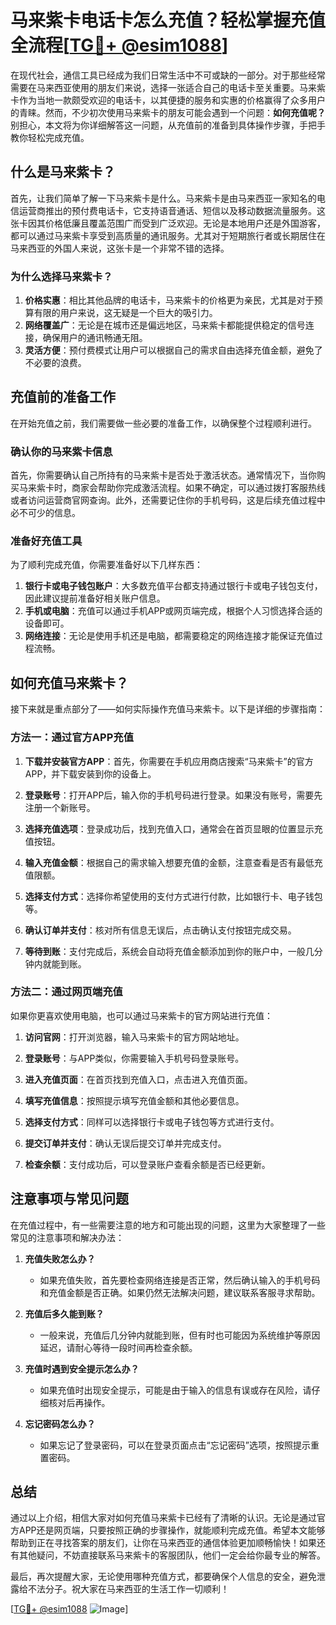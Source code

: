 # 马来紫卡电话卡怎么充值？轻松掌握充值全流程[[TG💪+ @esim1088](https://t.me/s/esim1088)]

在现代社会，通信工具已经成为我们日常生活中不可或缺的一部分。对于那些经常需要在马来西亚使用的朋友们来说，选择一张适合自己的电话卡至关重要。马来紫卡作为当地一款颇受欢迎的电话卡，以其便捷的服务和实惠的价格赢得了众多用户的青睐。然而，不少初次使用马来紫卡的朋友可能会遇到一个问题：**如何充值呢？** 别担心，本文将为你详细解答这一问题，从充值前的准备到具体操作步骤，手把手教你轻松完成充值。

## 什么是马来紫卡？

首先，让我们简单了解一下马来紫卡是什么。马来紫卡是由马来西亚一家知名的电信运营商推出的预付费电话卡，它支持语音通话、短信以及移动数据流量服务。这张卡因其价格低廉且覆盖范围广而受到广泛欢迎。无论是本地用户还是外国游客，都可以通过马来紫卡享受到高质量的通讯服务。尤其对于短期旅行者或长期居住在马来西亚的外国人来说，这张卡是一个非常不错的选择。

### 为什么选择马来紫卡？

1. **价格实惠**：相比其他品牌的电话卡，马来紫卡的价格更为亲民，尤其是对于预算有限的用户来说，这无疑是一个巨大的吸引力。
2. **网络覆盖广**：无论是在城市还是偏远地区，马来紫卡都能提供稳定的信号连接，确保用户的通讯畅通无阻。
3. **灵活方便**：预付费模式让用户可以根据自己的需求自由选择充值金额，避免了不必要的浪费。

## 充值前的准备工作

在开始充值之前，我们需要做一些必要的准备工作，以确保整个过程顺利进行。

### 确认你的马来紫卡信息

首先，你需要确认自己所持有的马来紫卡是否处于激活状态。通常情况下，当你购买马来紫卡时，商家会帮助你完成激活流程。如果不确定，可以通过拨打客服热线或者访问运营商官网查询。此外，还需要记住你的手机号码，这是后续充值过程中必不可少的信息。

### 准备好充值工具

为了顺利完成充值，你需要准备好以下几样东西：

1. **银行卡或电子钱包账户**：大多数充值平台都支持通过银行卡或电子钱包支付，因此建议提前准备好相关账户信息。
2. **手机或电脑**：充值可以通过手机APP或网页端完成，根据个人习惯选择合适的设备即可。
3. **网络连接**：无论是使用手机还是电脑，都需要稳定的网络连接才能保证充值过程流畅。

## 如何充值马来紫卡？

接下来就是重点部分了——如何实际操作充值马来紫卡。以下是详细的步骤指南：

### 方法一：通过官方APP充值

1. **下载并安装官方APP**：首先，你需要在手机应用商店搜索“马来紫卡”的官方APP，并下载安装到你的设备上。
   
2. **登录账号**：打开APP后，输入你的手机号码进行登录。如果没有账号，需要先注册一个新账号。

3. **选择充值选项**：登录成功后，找到充值入口，通常会在首页显眼的位置显示充值按钮。

4. **输入充值金额**：根据自己的需求输入想要充值的金额，注意查看是否有最低充值限额。

5. **选择支付方式**：选择你希望使用的支付方式进行付款，比如银行卡、电子钱包等。

6. **确认订单并支付**：核对所有信息无误后，点击确认支付按钮完成交易。

7. **等待到账**：支付完成后，系统会自动将充值金额添加到你的账户中，一般几分钟内就能到账。

### 方法二：通过网页端充值

如果你更喜欢使用电脑，也可以通过马来紫卡的官方网站进行充值：

1. **访问官网**：打开浏览器，输入马来紫卡的官方网站地址。

2. **登录账号**：与APP类似，你需要输入手机号码登录账号。

3. **进入充值页面**：在首页找到充值入口，点击进入充值页面。

4. **填写充值信息**：按照提示填写充值金额和其他必要信息。

5. **选择支付方式**：同样可以选择银行卡或电子钱包等方式进行支付。

6. **提交订单并支付**：确认无误后提交订单并完成支付。

7. **检查余额**：支付成功后，可以登录账户查看余额是否已经更新。

## 注意事项与常见问题

在充值过程中，有一些需要注意的地方和可能出现的问题，这里为大家整理了一些常见的注意事项和解决办法：

1. **充值失败怎么办？**
   - 如果充值失败，首先要检查网络连接是否正常，然后确认输入的手机号码和充值金额是否正确。如果仍然无法解决问题，建议联系客服寻求帮助。

2. **充值后多久能到账？**
   - 一般来说，充值后几分钟内就能到账，但有时也可能因为系统维护等原因延迟，请耐心等待一段时间再检查余额。

3. **充值时遇到安全提示怎么办？**
   - 如果充值时出现安全提示，可能是由于输入的信息有误或存在风险，请仔细核对后再操作。

4. **忘记密码怎么办？**
   - 如果忘记了登录密码，可以在登录页面点击“忘记密码”选项，按照提示重置密码。

## 总结

通过以上介绍，相信大家对如何充值马来紫卡已经有了清晰的认识。无论是通过官方APP还是网页端，只要按照正确的步骤操作，就能顺利完成充值。希望本文能够帮助到正在寻找答案的朋友们，让你在马来西亚的通信体验更加顺畅愉快！如果还有其他疑问，不妨直接联系马来紫卡的客服团队，他们一定会给你最专业的解答。

最后，再次提醒大家，无论使用哪种充值方式，都要确保个人信息的安全，避免泄露给不法分子。祝大家在马来西亚的生活工作一切顺利！

[[TG💪+ @esim1088](https://t.me/s/esim1088) ![Image](https://i.postimg.cc/4NQfJmqS/Snipaste-2025-05-13-00-14-12.png)]